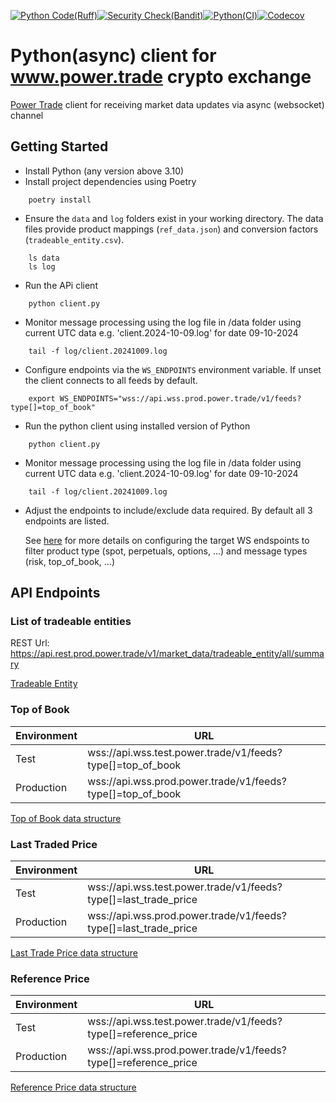 [![Python Code(Ruff)](https://github.com/laisee/client-python-async/actions/workflows/python-app.yml/badge.svg)](https://github.com/laisee/client-python-async/actions/workflows/python-app.yml)[![Security Check(Bandit)](https://github.com/laisee/client-python-async/actions/workflows/code-security.yml/badge.svg)](https://github.com/laisee/client-python-async/actions/workflows/code-security.yml)[![Python(CI)](https://github.com/laisee/client-python-async/actions/workflows/python-test.yml/badge.svg)](https://github.com/laisee/client-python-async/actions/workflows/python-test.yml)[![Codecov](https://codecov.io/gh/laisee/client-python-async/branch/main/graph/badge.svg)](https://codecov.io/gh/laisee/client-python-async)
# Python(async) client for www.power.trade crypto exchange 
[Power Trade](power.trade) client for receiving market data updates via async (websocket) channel

## Getting Started
 - Install Python (any version above 3.10)
 - Install project dependencies using Poetry
```shell
    poetry install
```
 - Ensure the `data` and `log` folders exist in your working directory. The data files provide product mappings (`ref_data.json`) and conversion factors (`tradeable_entity.csv`).
```shell
    ls data
    ls log
```
- Run the APi client
```shell
    python client.py
```
- Monitor message processing using the log file in /data folder using current UTC data e.g. 'client.2024-10-09.log' for date 09-10-2024
```shell
    tail -f log/client.20241009.log
```
 - Configure endpoints via the `WS_ENDPOINTS` environment variable. If unset the client connects to all feeds by default.
```shell
    export WS_ENDPOINTS="wss://api.wss.prod.power.trade/v1/feeds?type[]=top_of_book"
```
- Run the python client using installed version of Python
```
    python client.py
```
- Monitor message processing using the log file in /data folder using current UTC data e.g. 'client.2024-10-09.log' for date 09-10-2024
```
    tail -f log/client.20241009.log
```
- Adjust the endpoints to include/exclude data required. By default all 3 endpoints are listed.

    See [here](https://power-trade.github.io/api-docs-source/ws_feeds.html#Market_Feeds_Connection_Parameters) for more details on configuring the target WS endspoints to filter product type (spot, perpetuals, options, ...) and message types (risk, top_of_book, ...)

## API Endpoints

### List of tradeable entities
REST Url: https://api.rest.prod.power.trade/v1/market_data/tradeable_entity/all/summary

[Tradeable Entity](https://power-trade.github.io/api-docs-source/rest_api.html#_get_v1market_datatradeable_entityallsummary)

### Top of Book
| Environment | URL |
|-------------|-----|
| Test | wss://api.wss.test.power.trade/v1/feeds?type[]=top_of_book |
| Production | wss://api.wss.prod.power.trade/v1/feeds?type[]=top_of_book |

[Top of Book data structure](https://power-trade.github.io/api-docs-source/ws_feeds.html#top_of_book)

### Last Traded Price
| Environment | URL |
|-------------|-----|
| Test | wss://api.wss.test.power.trade/v1/feeds?type[]=last_trade_price |
| Production | wss://api.wss.prod.power.trade/v1/feeds?type[]=last_trade_price |

[Last Trade Price data structure](https://power-trade.github.io/api-docs-source/ws_feeds.html#last_trade_price)

### Reference Price

| Environment | URL |
|-------------|-----|
| Test | wss://api.wss.test.power.trade/v1/feeds?type[]=reference_price |
| Production | wss://api.wss.prod.power.trade/v1/feeds?type[]=reference_price|

[Reference Price data structure](https://power-trade.github.io/api-docs-source/ws_feeds.html#reference_price)
